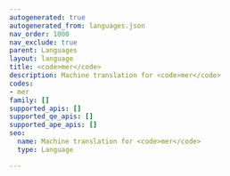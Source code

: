 ```yaml
---
autogenerated: true
autogenerated_from: languages.json
nav_order: 1000
nav_exclude: true
parent: Languages
layout: language
title: <code>mer</code>
description: Machine translation for <code>mer</code>
codes:
- mer
family: []
supported_apis: []
supported_qe_apis: []
supported_ape_apis: []
seo:
  name: Machine translation for <code>mer</code>
  type: Language

---
```


